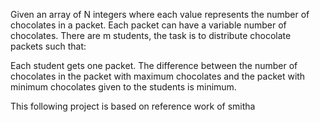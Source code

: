 Given an array of N integers where each value represents the number of chocolates in a packet. Each packet can have a variable number of chocolates. There are m students, the task is to distribute chocolate packets such that: 

Each student gets one packet.
The difference between the number of chocolates in the packet with maximum chocolates and the packet with minimum chocolates given to the students is minimum.

This following project is based on reference work of smitha 
